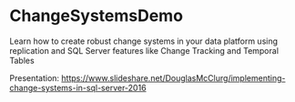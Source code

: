 # ChangeSystemsDemo
Learn how to create robust change systems in your data platform using replication and SQL Server features like Change Tracking and Temporal Tables

Presentation: https://www.slideshare.net/DouglasMcClurg/implementing-change-systems-in-sql-server-2016
